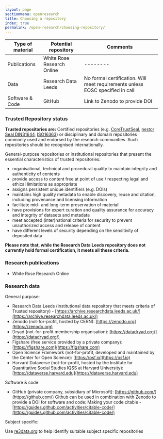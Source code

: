 ```yaml
---
layout: page
sectionmenu: openresearch
title: Choosing a repository
index: true
permalink: /open-research/choosing-repository/
---
```


| Type of material      | Potential repository        | Comments               |
| --------------------- | --------------------------- | --------               |
| Publications          | White Rose Research Online  | --------               |
| Data                  | Research Data Leeds         | No formal certification. Will meet requirements unless EOSC specified in call |
| Software & Code       | GitHub                      | Link to Zenodo to provide DOI |

### Trusted Repository status

**Trusted repositories are:**
Certified repositories (e.g. [CoreTrustSeal](https://www.coretrustseal.org/), [nestor Seal DIN31644](https://www.langzeitarchivierung.de/Webs/nestor/EN/Zertifizierung/nestor_Siegel/siegel.html), [ISO16363](https://www.iso.org/standard/56510.html)) or disciplinary and domain repositories commonly used and endorsed by the research communities. Such repositories should be recognised internationally.

General-purpose repositories or institutional repositories that present the essential characteristics of trusted repositories:

* organisational, technical and procedural quality to maintain integrity and authenticity of contents
* provide access to content free at point of use / respecting legal and ethical limitations as appropriate
* assigns persistent unique identifiers (e.g. DOIs)
* maintains high quality metadata to enable discovery, reuse and citation, including provenance and licensing information
* facilitate mid- and long-term preservation of material
* have provisions for expert curation and quality assurance for accuracy and integrity of datasets and metadata
* meet accepted (inter)national criteria for security to prevent unauthorized access and release of content 
* have different levels of security depending on the sensitivity of deposited data 

**Please note that, while the Research Data Leeds repository does not currently hold formal certification, it meets all these criteria.**

### Research publications

* White Rose Research Online

### Research data

General purpose:
* Research Data Leeds (institutional data repository that meets criteria of Trusted repository) - [https://archive.researchdata.leeds.ac.uk/](https://archive.researchdata.leeds.ac.uk/)
* Zenodo (not-for-profit, hosted by CERN): [https://zenodo.org](https://zenodo.org)
* Dryad (not-for-profit membership organisation): [https://datadryad.org/](https://datadryad.org/)
* Figshare (free service provided by a private company): [https://figshare.com](https://figshare.com)
* Open Science Framework (not-for-profit, developed and maintained by the Center for Open Science): [https://osf.io](https://osf.io)
* Harvard Dataverse (not-for-profit, hosted by the Institute for Quantitative Social Studies IQSS at Harvard University): [https://dataverse.harvard.edu](https://dataverse.harvard.edu)

Software & code
* GitHub (private company, subsidiary of Microsoft): [https://github.com/](https://github.com/)
Github can be used in combination with Zenodo to provide a DOI for software and code: Making your code citable - [https://guides.github.com/activities/citable-code/](https://guides.github.com/activities/citable-code/)

Subject specific:

Use [re3data.org](https://www.re3data.org/) to help identify suitable subject specific repositories
